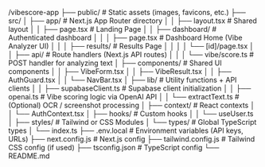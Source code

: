 /vibescore-app
├── public/                     # Static assets (images, favicons, etc.)
├── src/
│   ├── app/                   # Next.js App Router directory
│   │   ├── layout.tsx        # Shared layout
│   │   ├── page.tsx          # Landing Page
│   │   ├── dashboard/        # Authenticated dashboard
│   │   │   ├── page.tsx      # Dashboard Home (Vibe Analyzer UI)
│   │   │   ├── results/      # Results Page
│   │   │   │   └── [id]/page.tsx
│   │   ├── api/              # Route handlers (Next.js API routes)
│   │   │   └── vibe/score.ts # POST handler for analyzing text
│   ├── components/           # Shared UI components
│   │   ├── VibeForm.tsx
│   │   ├── VibeResult.tsx
│   │   ├── AuthGuard.tsx
│   │   └── NavBar.tsx
│   ├── lib/                  # Utility functions + API clients
│   │   ├── supabaseClient.ts # Supabase client initialization
│   │   ├── openai.ts         # Vibe scoring logic via OpenAI API
│   │   └── extractText.ts    # (Optional) OCR / screenshot processing
│   ├── context/              # React contexts
│   │   └── AuthContext.tsx
│   ├── hooks/                # Custom hooks
│   │   └── useUser.ts
│   ├── styles/               # Tailwind or CSS Modules
│   └── types/                # Global TypeScript types
│       └── index.ts
├── .env.local                # Environment variables (API keys, URLs)
├── next.config.js            # Next.js config
├── tailwind.config.js        # Tailwind CSS config (if used)
├── tsconfig.json             # TypeScript config
└── README.md

